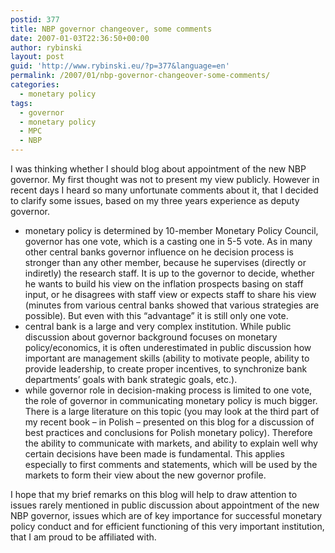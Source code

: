 ```yaml
---
postid: 377
title: NBP governor changeover, some comments
date: 2007-01-03T22:36:50+00:00
author: rybinski
layout: post
guid: 'http://www.rybinski.eu/?p=377&language=en'
permalink: /2007/01/nbp-governor-changeover-some-comments/
categories:
  - monetary policy
tags:
  - governor
  - monetary policy
  - MPC
  - NBP
---
```

I was thinking whether I should blog about appointment of the new NBP governor. My first thought was not to present my view publicly. However in recent days I heard so many unfortunate comments about it, that I decided to clarify some issues, based on my three years experience as deputy governor.

  * monetary policy is determined by 10-member Monetary Policy Council, governor has one vote, which is a casting one in 5-5 vote. As in many other central banks governor influence on he decision process is stronger than any other member, because he supervises (directly or indiretly) the research staff. It is up to the governor to decide, whether he wants to build his view on the inflation prospects basing on staff input, or he disagrees with staff view or expects staff to share his view (minutes from various central banks showed that various strategies are possible). But even with this “advantage” it is still only one vote.
  * central bank is a large and very complex institution. While public discussion about governor background focuses on monetary policy/economics, it is often underestimated in public discussion how important are management skills (ability to motivate people, ability to provide leadership, to create proper incentives, to synchronize bank departments’ goals with bank strategic goals, etc.). 
  * while governor role in decision-making process is limited to one vote, the role of governor in communicating monetary policy is much bigger. There is a large literature on this topic (you may look at the third part of my recent book – in Polish – presented on this blog for a discussion of best practices and conclusions for Polish monetary policy). Therefore the ability to communicate with markets, and ability to explain well why certain decisions have been made is fundamental. This applies especially to first comments and statements, which will be used by the markets to form their view about the new governor profile. 

I hope that my brief remarks on this blog will help to draw attention to issues rarely mentioned in public discussion about appointment of the new NBP governor, issues which are of key importance for successful monetary policy conduct and for efficient functioning of this very important institution, that I am proud to be affiliated with.
